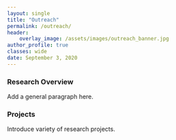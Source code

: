 ```yaml
---
layout: single
title: "Outreach"
permalink: /outreach/
header:
    overlay_image: /assets/images/outreach_banner.jpg
author_profile: true
classes: wide
date: September 3, 2020
---
```


### Research Overview

Add a general paragraph here.

### Projects

Introduce variety of research projects.


